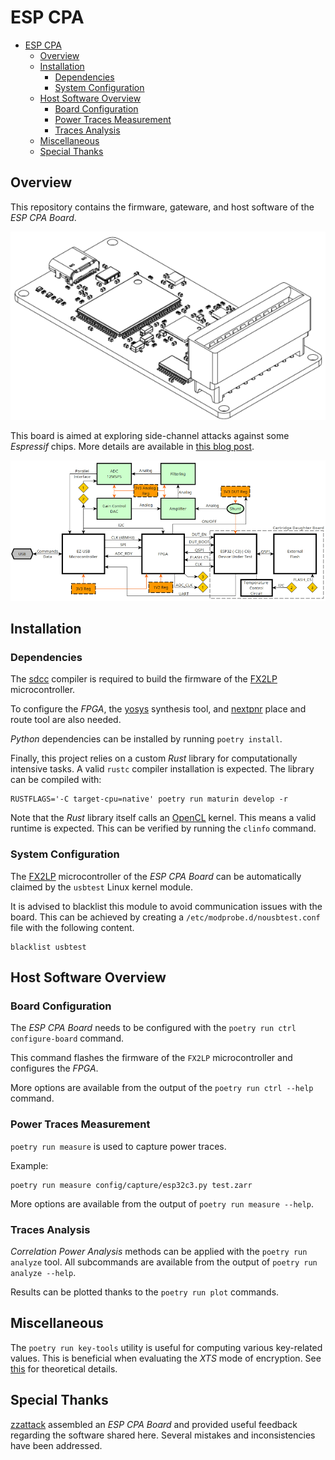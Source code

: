 # ESP CPA

- [ESP CPA](#esp-cpa)
  - [Overview](#overview)
  - [Installation](#installation)
    - [Dependencies](#dependencies)
    - [System Configuration](#system-configuration)
  - [Host Software Overview](#host-software-overview)
    - [Board Configuration](#board-configuration)
    - [Power Traces Measurement](#power-traces-measurement)
    - [Traces Analysis](#traces-analysis)
  - [Miscellaneous](#miscellaneous)
  - [Special Thanks](#special-thanks)

## Overview

This repository contains the firmware, gateware, and host software of the _ESP CPA Board_.

![The ESP CPA Board](img/esp_cpa_board.png)

This board is aimed at exploring side-channel attacks against some _Espressif_ chips. More details are available in [this blog post](https://courk.cc/breaking-flash-encryption-of-espressif-parts).

![Hardware Architecture](img/hardware_architecture.png)

##  Installation

### Dependencies

The [sdcc](https://sdcc.sourceforge.net/) compiler is required to build the firmware of the [FX2LP](https://www.infineon.com/cms/en/product/universal-serial-bus/usb-2.0-peripheral-controllers/ez-usb-fx2lp-fx2g2-usb-2.0-peripheral-controller/) microcontroller.

To configure the _FPGA_, the [yosys](https://github.com/YosysHQ/yosys) synthesis tool, and [nextpnr](https://github.com/YosysHQ/nextpnr) place and route tool are also needed.

_Python_ dependencies can be installed by running `poetry install`.

Finally, this project relies on a custom _Rust_ library for computationally intensive tasks. A valid `rustc` compiler installation is expected. The library can be compiled with:

```
RUSTFLAGS='-C target-cpu=native' poetry run maturin develop -r
```

Note that the _Rust_ library itself calls an [OpenCL](https://www.khronos.org/opencl/) kernel. This means a valid runtime is expected. This can be verified by running the `clinfo` command.

### System Configuration

The [FX2LP](https://www.infineon.com/cms/en/product/universal-serial-bus/usb-2.0-peripheral-controllers/ez-usb-fx2lp-fx2g2-usb-2.0-peripheral-controller/) microcontroller of the _ESP CPA Board_ can be automatically claimed by the `usbtest` Linux kernel module.

It is advised to blacklist this module to avoid communication issues with the board. This can be achieved by creating a `/etc/modprobe.d/nousbtest.conf` file with the following content.

```
blacklist usbtest
```

## Host Software Overview

### Board Configuration

The _ESP CPA Board_ needs to be configured with the `poetry run ctrl configure-board` command.

This command flashes the firmware of the `FX2LP` microcontroller and configures the _FPGA_.

More options are available from the output of the `poetry run ctrl --help` command.

### Power Traces Measurement

`poetry run measure` is used to capture power traces.

Example:

```
poetry run measure config/capture/esp32c3.py test.zarr
```

More options are available from the output of `poetry run measure --help`.

### Traces Analysis

_Correlation Power Analysis_ methods can be applied with the `poetry run analyze` tool. All subcommands are available from the output of `poetry run analyze --help`.

Results can be plotted thanks to the `poetry run plot` commands.

## Miscellaneous

The `poetry run key-tools` utility is useful for computing various key-related values. This is beneficial when evaluating the _XTS_ mode of encryption. See [this](https://courk.cc/breaking-flash-encryption-of-espressif-parts#encryption-method-overview_1) for theoretical details.

## Special Thanks

[zzattack](https://github.com/zzattack) assembled an _ESP CPA Board_ and provided useful feedback regarding the software shared here. Several mistakes and inconsistencies have been addressed.